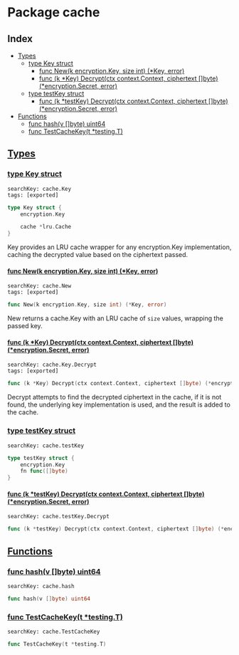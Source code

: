 # Package cache

## Index

* [Types](#type)
    * [type Key struct](#Key)
        * [func New(k encryption.Key, size int) (*Key, error)](#New)
        * [func (k *Key) Decrypt(ctx context.Context, ciphertext []byte) (*encryption.Secret, error)](#Key.Decrypt)
    * [type testKey struct](#testKey)
        * [func (k *testKey) Decrypt(ctx context.Context, ciphertext []byte) (*encryption.Secret, error)](#testKey.Decrypt)
* [Functions](#func)
    * [func hash(v []byte) uint64](#hash)
    * [func TestCacheKey(t *testing.T)](#TestCacheKey)


## <a id="type" href="#type">Types</a>

### <a id="Key" href="#Key">type Key struct</a>

```
searchKey: cache.Key
tags: [exported]
```

```Go
type Key struct {
	encryption.Key

	cache *lru.Cache
}
```

Key provides an LRU cache wrapper for any encryption.Key implementation, caching the decrypted value based on the ciphertext passed. 

#### <a id="New" href="#New">func New(k encryption.Key, size int) (*Key, error)</a>

```
searchKey: cache.New
tags: [exported]
```

```Go
func New(k encryption.Key, size int) (*Key, error)
```

New returns a cache.Key with an LRU cache of `size` values, wrapping the passed key. 

#### <a id="Key.Decrypt" href="#Key.Decrypt">func (k *Key) Decrypt(ctx context.Context, ciphertext []byte) (*encryption.Secret, error)</a>

```
searchKey: cache.Key.Decrypt
tags: [exported]
```

```Go
func (k *Key) Decrypt(ctx context.Context, ciphertext []byte) (*encryption.Secret, error)
```

Decrypt attempts to find the decrypted ciphertext in the cache, if it is not found, the underlying key implementation is used, and the result is added to the cache. 

### <a id="testKey" href="#testKey">type testKey struct</a>

```
searchKey: cache.testKey
```

```Go
type testKey struct {
	encryption.Key
	fn func([]byte)
}
```

#### <a id="testKey.Decrypt" href="#testKey.Decrypt">func (k *testKey) Decrypt(ctx context.Context, ciphertext []byte) (*encryption.Secret, error)</a>

```
searchKey: cache.testKey.Decrypt
```

```Go
func (k *testKey) Decrypt(ctx context.Context, ciphertext []byte) (*encryption.Secret, error)
```

## <a id="func" href="#func">Functions</a>

### <a id="hash" href="#hash">func hash(v []byte) uint64</a>

```
searchKey: cache.hash
```

```Go
func hash(v []byte) uint64
```

### <a id="TestCacheKey" href="#TestCacheKey">func TestCacheKey(t *testing.T)</a>

```
searchKey: cache.TestCacheKey
```

```Go
func TestCacheKey(t *testing.T)
```

